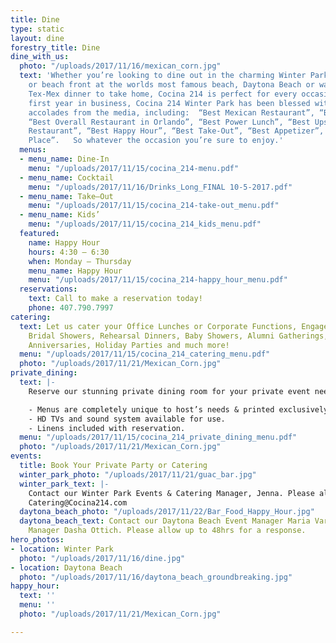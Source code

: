 ```yaml
---
title: Dine
type: static
layout: dine
forestry_title: Dine
dine_with_us:
  photo: "/uploads/2017/11/16/mexican_corn.jpg"
  text: 'Whether you’re looking to dine out in the charming Winter Park Historic District
    or beach front at the worlds most famous beach, Daytona Beach or want an authentic
    Tex-Mex dinner to take home, Cocina 214 is perfect for every occasion. Since its’
    first year in business, Cocina 214 Winter Park has been blessed with numerous
    accolades from the media, including:  “Best Mexican Restaurant”, “Best Tex-Mex”,
    “Best Overall Restaurant in Orlando”, “Best Power Lunch”, “Best Upscale Casual
    Restaurant”, “Best Happy Hour”, “Best Take-Out”, “Best Appetizer”, and “Best Family
    Place”.   So whatever the occasion you’re sure to enjoy.'
  menus:
  - menu_name: Dine-In
    menu: "/uploads/2017/11/15/cocina_214-menu.pdf"
  - menu_name: Cocktail
    menu: "/uploads/2017/11/16/Drinks_Long_FINAL 10-5-2017.pdf"
  - menu_name: Take–Out
    menu: "/uploads/2017/11/15/cocina_214-take-out_menu.pdf"
  - menu_name: Kids’
    menu: "/uploads/2017/11/15/cocina_214_kids_menu.pdf"
  featured:
    name: Happy Hour
    hours: 4:30 – 6:30
    when: Monday – Thursday
    menu_name: Happy Hour
    menu: "/uploads/2017/11/15/cocina_214-happy_hour_menu.pdf"
  reservations:
    text: Call to make a reservation today!
    phone: 407.790.7997
catering:
  text: Let us cater your Office Lunches or Corporate Functions, Engagement Parties,
    Bridal Showers, Rehearsal Dinners, Baby Showers, Alumni Gatherings, Birthdays,
    Anniversaries, Holiday Parties and much more!
  menu: "/uploads/2017/11/15/cocina_214_catering_menu.pdf"
  photo: "/uploads/2017/11/21/Mexican_Corn.jpg"
private_dining:
  text: |-
    Reserve our stunning private dining room for your private event needs, from personal to business.

    - Menus are completely unique to host’s needs & printed exclusively for your event.
    - HD TVs and sound system available for use.
    - Linens included with reservation.
  menu: "/uploads/2017/11/15/cocina_214_private_dining_menu.pdf"
  photo: "/uploads/2017/11/21/Mexican_Corn.jpg"
events:
  title: Book Your Private Party or Catering
  winter_park_photo: "/uploads/2017/11/21/guac_bar.jpg"
  winter_park_text: |-
    Contact our Winter Park Events & Catering Manager, Jenna. Please allow up to 48hrs for a response.
    Catering@Cocina214.com
  daytona_beach_photo: "/uploads/2017/11/22/Bar_Food_Happy_Hour.jpg"
  daytona_beach_text: Contact our Daytona Beach Event Manager Maria Varon or our Catering
    Manager Dasha Ottich. Please allow up to 48hrs for a response.
hero_photos:
- location: Winter Park
  photo: "/uploads/2017/11/16/dine.jpg"
- location: Daytona Beach
  photo: "/uploads/2017/11/16/daytona_beach_groundbreaking.jpg"
happy_hour:
  text: ''
  menu: ''
  photo: "/uploads/2017/11/21/Mexican_Corn.jpg"

---
```


